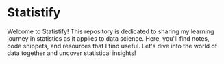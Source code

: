 # Statistify
Welcome to Statistify! This repository is dedicated to sharing my learning journey in statistics as it applies to data science. Here, you'll find notes, code snippets, and resources that I find useful. Let's dive into the world of data together and uncover statistical insights!
